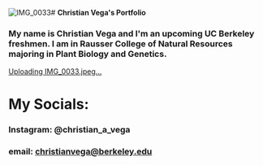 ![IMG_0033](https://github.com/thduke74/portfolio/assets/141671888/e666925b-1543-4313-a622-e6f81e07bd92)# **Christian Vega's Portfolio**
### My name is Christian Vega and I'm an upcoming UC Berkeley freshmen. I am in Rausser College of Natural Resources majoring in Plant Biology and Genetics. 
[Uploading IMG_0033.jpeg…]()


# My Socials: 

### Instagram: @christian_a_vega
### email: christianvega@berkeley.edu
